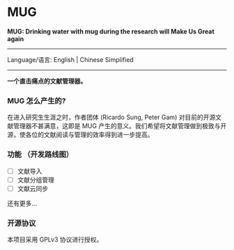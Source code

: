 # MUG
**MUG: Drinking water with mug during the research will Make Us Great again**

---

Language/语言: English | Chinese Simplified

---

**一个直击痛点的文献管理器。**

### MUG 怎么产生的?

在进入研究生生涯之时，作者团体 (Ricardo Sung, Peter Gam) 对目前的开源文献管理器不甚满意，这即是 MUG 产生的意义。我们希望将文献管理做到极致与开源，使各位的文献阅读与管理的效率得到进一步提高。

### 功能 （开发路线图）
- [ ] 文献导入
- [ ] 文献分组管理
- [ ] 文献云同步

还有更多...

### 开源协议
本项目采用 GPLv3 协议进行授权。

